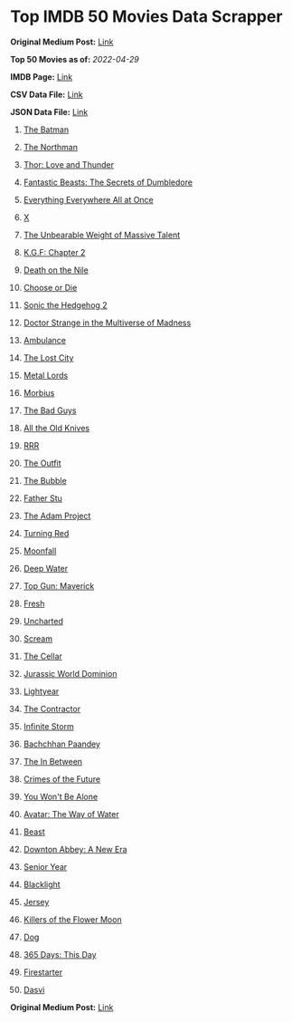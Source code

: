 # Top IMDB 50 Movies Data Scrapper

**Original Medium Post:** [Link](https://medium.com/@nishantsahoo/which-movie-should-i-watch-5c83a3c0f5b1) 

**Top 50 Movies as of:** _2022-04-29_

**IMDB Page:** [Link](http://www.imdb.com/search/title?release_date=2022,2022&title_type=feature)

**CSV Data File:** [Link](/Data/data.csv)

**JSON Data File:** [Link](/Data/data.json)

1. [The Batman](https://www.imdb.com/title/tt1877830/?ref_=adv_li_tt)

2. [The Northman](https://www.imdb.com/title/tt11138512/?ref_=adv_li_tt)

3. [Thor: Love and Thunder](https://www.imdb.com/title/tt10648342/?ref_=adv_li_tt)

4. [Fantastic Beasts: The Secrets of Dumbledore](https://www.imdb.com/title/tt4123432/?ref_=adv_li_tt)

5. [Everything Everywhere All at Once](https://www.imdb.com/title/tt6710474/?ref_=adv_li_tt)

6. [X](https://www.imdb.com/title/tt13560574/?ref_=adv_li_tt)

7. [The Unbearable Weight of Massive Talent](https://www.imdb.com/title/tt11291274/?ref_=adv_li_tt)

8. [K.G.F: Chapter 2](https://www.imdb.com/title/tt10698680/?ref_=adv_li_tt)

9. [Death on the Nile](https://www.imdb.com/title/tt7657566/?ref_=adv_li_tt)

10. [Choose or Die](https://www.imdb.com/title/tt11514780/?ref_=adv_li_tt)

11. [Sonic the Hedgehog 2](https://www.imdb.com/title/tt12412888/?ref_=adv_li_tt)

12. [Doctor Strange in the Multiverse of Madness](https://www.imdb.com/title/tt9419884/?ref_=adv_li_tt)

13. [Ambulance](https://www.imdb.com/title/tt4998632/?ref_=adv_li_tt)

14. [The Lost City](https://www.imdb.com/title/tt13320622/?ref_=adv_li_tt)

15. [Metal Lords](https://www.imdb.com/title/tt12141112/?ref_=adv_li_tt)

16. [Morbius](https://www.imdb.com/title/tt5108870/?ref_=adv_li_tt)

17. [The Bad Guys](https://www.imdb.com/title/tt8115900/?ref_=adv_li_tt)

18. [All the Old Knives](https://www.imdb.com/title/tt3706352/?ref_=adv_li_tt)

19. [RRR](https://www.imdb.com/title/tt8178634/?ref_=adv_li_tt)

20. [The Outfit](https://www.imdb.com/title/tt14114802/?ref_=adv_li_tt)

21. [The Bubble](https://www.imdb.com/title/tt13610562/?ref_=adv_li_tt)

22. [Father Stu](https://www.imdb.com/title/tt14439896/?ref_=adv_li_tt)

23. [The Adam Project](https://www.imdb.com/title/tt2463208/?ref_=adv_li_tt)

24. [Turning Red](https://www.imdb.com/title/tt8097030/?ref_=adv_li_tt)

25. [Moonfall](https://www.imdb.com/title/tt5834426/?ref_=adv_li_tt)

26. [Deep Water](https://www.imdb.com/title/tt2180339/?ref_=adv_li_tt)

27. [Top Gun: Maverick](https://www.imdb.com/title/tt1745960/?ref_=adv_li_tt)

28. [Fresh](https://www.imdb.com/title/tt13403046/?ref_=adv_li_tt)

29. [Uncharted](https://www.imdb.com/title/tt1464335/?ref_=adv_li_tt)

30. [Scream](https://www.imdb.com/title/tt11245972/?ref_=adv_li_tt)

31. [The Cellar](https://www.imdb.com/title/tt14550642/?ref_=adv_li_tt)

32. [Jurassic World Dominion](https://www.imdb.com/title/tt8041270/?ref_=adv_li_tt)

33. [Lightyear](https://www.imdb.com/title/tt10298810/?ref_=adv_li_tt)

34. [The Contractor](https://www.imdb.com/title/tt10323676/?ref_=adv_li_tt)

35. [Infinite Storm](https://www.imdb.com/title/tt14060232/?ref_=adv_li_tt)

36. [Bachchhan Paandey](https://www.imdb.com/title/tt10699086/?ref_=adv_li_tt)

37. [The In Between](https://www.imdb.com/title/tt8851148/?ref_=adv_li_tt)

38. [Crimes of the Future](https://www.imdb.com/title/tt14549466/?ref_=adv_li_tt)

39. [You Won't Be Alone](https://www.imdb.com/title/tt8296030/?ref_=adv_li_tt)

40. [Avatar: The Way of Water](https://www.imdb.com/title/tt1630029/?ref_=adv_li_tt)

41. [Beast](https://www.imdb.com/title/tt11301946/?ref_=adv_li_tt)

42. [Downton Abbey: A New Era](https://www.imdb.com/title/tt11703710/?ref_=adv_li_tt)

43. [Senior Year](https://www.imdb.com/title/tt5315212/?ref_=adv_li_tt)

44. [Blacklight](https://www.imdb.com/title/tt14060094/?ref_=adv_li_tt)

45. [Jersey](https://www.imdb.com/title/tt5301942/?ref_=adv_li_tt)

46. [Killers of the Flower Moon](https://www.imdb.com/title/tt5537002/?ref_=adv_li_tt)

47. [Dog](https://www.imdb.com/title/tt11252248/?ref_=adv_li_tt)

48. [365 Days: This Day](https://www.imdb.com/title/tt12996154/?ref_=adv_li_tt)

49. [Firestarter](https://www.imdb.com/title/tt1798632/?ref_=adv_li_tt)

50. [Dasvi](https://www.imdb.com/title/tt14107554/?ref_=adv_li_tt)

**Original Medium Post:** [Link](https://medium.com/@nishantsahoo/which-movie-should-i-watch-5c83a3c0f5b1) 
